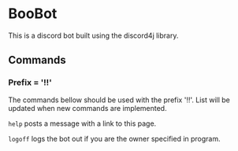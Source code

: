 # BooBot

This is a discord bot built using the discord4j library.

## Commands
### Prefix = '!!'
The commands bellow should be used with the prefix '!!'. List will
be updated when new commands are implemented.

`help` posts a message with a link to this page. 

`logoff` logs the bot out if you are the owner specified in program.

